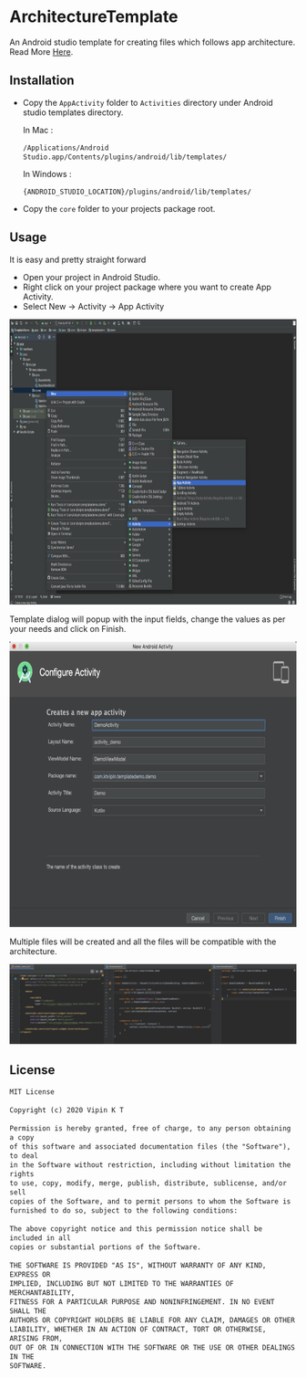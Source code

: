 # ArchitectureTemplate
An Android studio template for creating files which follows app architecture.
Read More [Here](https://proandroiddev.com/accommodate-your-project-specific-needs-with-custom-templates-46cfdccc8363).


## Installation

- Copy the `AppActivity` folder to `Activities` directory under Android studio templates directory.
  
  In Mac :
  ```
  /Applications/Android Studio.app/Contents/plugins/android/lib/templates/
  ```
  
  In Windows :
  ```
  {ANDROID_STUDIO_LOCATION}/plugins/android/lib/templates/
  ```
  
- Copy the `core` folder to your projects package root.

## Usage

It is easy and pretty straight forward

- Open your project in Android Studio.
- Right click on your project package where you want to create App Activity.
- Select New -> Activity -> App Activity

<img src="https://github.com/ktvipin27/ArchitectureTemplate/blob/master/Preview/preview 1.png?raw=true" height = 500/>

Template dialog will popup with the input fields, change the values as per your needs and click on Finish.

<img src="https://github.com/ktvipin27/ArchitectureTemplate/blob/master/Preview/preview 2.png?raw=true" height = 500 />

Multiple files will be created and all the files will be compatible with the  architecture.

<img src="https://github.com/ktvipin27/ArchitectureTemplate/blob/master/Preview/preview 3.png?raw=true"/>


## License 

    MIT License

    Copyright (c) 2020 Vipin K T
    
    Permission is hereby granted, free of charge, to any person obtaining a copy
    of this software and associated documentation files (the "Software"), to deal
    in the Software without restriction, including without limitation the rights
    to use, copy, modify, merge, publish, distribute, sublicense, and/or sell
    copies of the Software, and to permit persons to whom the Software is
    furnished to do so, subject to the following conditions:
    
    The above copyright notice and this permission notice shall be included in all
    copies or substantial portions of the Software.
    
    THE SOFTWARE IS PROVIDED "AS IS", WITHOUT WARRANTY OF ANY KIND, EXPRESS OR
    IMPLIED, INCLUDING BUT NOT LIMITED TO THE WARRANTIES OF MERCHANTABILITY,
    FITNESS FOR A PARTICULAR PURPOSE AND NONINFRINGEMENT. IN NO EVENT SHALL THE
    AUTHORS OR COPYRIGHT HOLDERS BE LIABLE FOR ANY CLAIM, DAMAGES OR OTHER
    LIABILITY, WHETHER IN AN ACTION OF CONTRACT, TORT OR OTHERWISE, ARISING FROM,
    OUT OF OR IN CONNECTION WITH THE SOFTWARE OR THE USE OR OTHER DEALINGS IN THE
    SOFTWARE.
